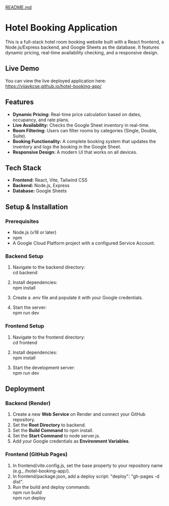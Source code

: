 [README.md](https://github.com/user-attachments/files/22024794/README.md)
# **Hotel Booking Application**

This is a full-stack hotel room booking website built with a React frontend, a Node.js/Express backend, and Google Sheets as the database. It features dynamic pricing, real-time availability checking, and a responsive design.

## **Live Demo**

You can view the live deployed application here:  
https://vijaykcse.github.io/hotel-booking-app/

## **Features**

* **Dynamic Pricing:** Real-time price calculation based on dates, occupancy, and rate plans.  
* **Live Availability:** Checks the Google Sheet inventory in real-time.  
* **Room Filtering:** Users can filter rooms by categories (Single, Double, Suite).  
* **Booking Functionality:** A complete booking system that updates the inventory and logs the booking in the Google Sheet.  
* **Responsive Design:** A modern UI that works on all devices.

## **Tech Stack**

* **Frontend:** React, Vite, Tailwind CSS  
* **Backend:** Node.js, Express  
* **Database:** Google Sheets

## **Setup & Installation**

### **Prerequisites**

* Node.js (v18 or later)  
* npm  
* A Google Cloud Platform project with a configured Service Account.

### **Backend Setup**

1. Navigate to the backend directory:  
   cd backend

2. Install dependencies:  
   npm install

3. Create a .env file and populate it with your Google credentials.  
4. Start the server:  
   npm run dev

### **Frontend Setup**

1. Navigate to the frontend directory:  
   cd frontend

2. Install dependencies:  
   npm install

3. Start the development server:  
   npm run dev

## **Deployment**

### **Backend (Render)**

1. Create a new **Web Service** on Render and connect your GitHub repository.  
2. Set the **Root Directory** to backend.  
3. Set the **Build Command** to npm install.  
4. Set the **Start Command** to node server.js.  
5. Add your Google credentials as **Environment Variables**.

### **Frontend (GitHub Pages)**

1. In frontend/vite.config.js, set the base property to your repository name (e.g., /hotel-booking-app/).  
2. In frontend/package.json, add a deploy script: "deploy": "gh-pages \-d dist".  
3. Run the build and deploy commands:  
   npm run build  
   npm run deploy  
